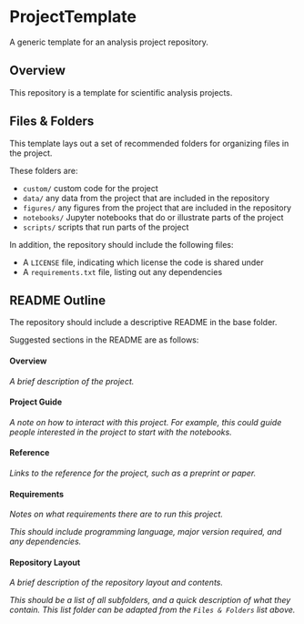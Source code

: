 # ProjectTemplate

A generic template for an analysis project repository.

## Overview

This repository is a template for scientific analysis projects.

## Files & Folders

This template lays out a set of recommended folders for organizing files in the project.

These folders are:

- `custom/` custom code for the project
- `data/` any data from the project that are included in the repository
- `figures/` any figures from the project that are included in the repository
- `notebooks/` Jupyter notebooks that do or illustrate parts of the project
- `scripts/` scripts that run parts of the project

In addition, the repository should include the following files:

- A `LICENSE` file, indicating which license the code is shared under
- A `requirements.txt` file, listing out any dependencies

## README Outline

The repository should include a descriptive README in the base folder.

Suggested sections in the README are as follows:

#### Overview

_A brief description of the project._

#### Project Guide

_A note on how to interact with this project._
_For example, this could guide people interested in the project to start with the notebooks._

#### Reference

_Links to the reference for the project, such as a preprint or paper._

#### Requirements

_Notes on what requirements there are to run this project._

_This should include programming language, major version required, and any dependencies._

#### Repository Layout

_A brief description of the repository layout and contents._

_This should be a list of all subfolders, and a quick description of what they contain._
_This list folder can be adapted from the `Files & Folders` list above._
